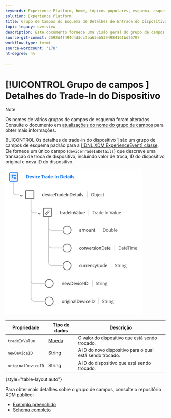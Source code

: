 ```yaml
---
keywords: Experience Platform, home, tópicos populares, esquema, esquema, XDM, ExperienceEvent, campos, esquemas, Esquemas, Design de esquema, grupo de campos, grupo de campos, dispositivo, transação, troca, troca, troca;
solution: Experience Platform
title: Grupo de Campos do Esquema de Detalhes de Entrada do Dispositivo
topic-legacy: overview
description: Este documento fornece uma visão geral do grupo de campos Detalhes de Comércio do Dispositivo.
source-git-commit: 2592d4f494d4d3dcfba63eb539498416fbdf6707
workflow-type: tm+mt
source-wordcount: '178'
ht-degree: 4%

---
```


# [!UICONTROL Grupo de campos ] Detalhes do Trade-In do Dispositivo

>[!NOTE]
>
>Os nomes de vários grupos de campos de esquema foram alterados. Consulte o documento em [atualizações do nome do grupo de campos](../name-updates.md) para obter mais informações.

[!UICONTROL Os detalhes de trade-in do dispositivo ] são um grupo de campos de esquema padrão para a  [[!DNL XDM ExperienceEvent] classe](../../classes/experienceevent.md). Ele fornece um único campo (`deviceTradeInDetails`) que descreve uma transação de troca de dispositivo, incluindo valor de troca, ID do dispositivo original e nova ID do dispositivo.

![Estrutura de detalhes de troca de dispositivo](../../images/field-groups/device-trade-in-details.png)

| Propriedade | Tipo de dados | Descrição |
| --- | --- | --- |
| `tradeInValue` | [Moeda](../../data-types/currency.md) | O valor do dispositivo que está sendo trocado. |
| `newDeviceID` | String | A ID do novo dispositivo para o qual está sendo trocado. |
| `originalDeviceID` | String | A ID do dispositivo que está sendo trocado. |

{style=&quot;table-layout:auto&quot;}

Para obter mais detalhes sobre o grupo de campos, consulte o repositório XDM público:

* [Exemplo preenchido](https://github.com/adobe/xdm/blob/master/components/fieldgroups/experience-event/industry-verticals/experienceevent-device-trade-in-details.example.1.json)
* [Schema completo](https://github.com/adobe/xdm/blob/master/components/fieldgroups/experience-event/industry-verticals/experienceevent-device-trade-in-details.schema.json)
